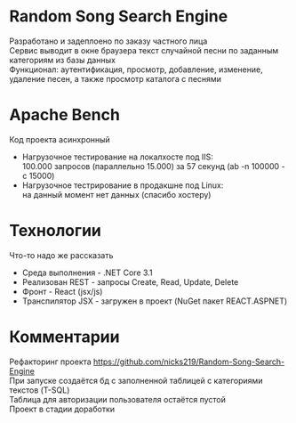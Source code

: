 # Random Song Search Engine 
Разработано и задеплоено по заказу частного лица   
Сервис выводит в окне браузера текст случайной песни по заданным категориям из базы данных  
Функционал: аутентификация, просмотр, добавление, изменение, удаление песен, а также просмотр каталога с песнями    
# Apache Bench
Код проекта асинхронный     
* Нагрузочное тестирование на локалхосте под IIS:     
100.000 запросов (параллельно 15.000) за 57 секунд (ab -n 100000 -c 15000)     
* Нагрузочное тестрирование в продакшне под Linux:    
на данный момент нет данных (спасибо хостеру)   
# Технологии
Что-то надо же рассказать
* Среда выполнения - .NET Core 3.1   
* Реализован REST - запросы Create, Read, Update, Delete    
* Фронт - React (jsx/js)    
* Транспилятор JSX - загружен в проект (NuGet пакет REACT.ASPNET)    
# Комментарии   
Рефакторинг проекта https://github.com/nicks219/Random-Song-Search-Engine        
При запуске создаётся бд с заполненной таблицей с категориями текстов (T-SQL)  
Таблица для авторизации пользователя остаётся пустой    
Проект в стадии доработки   
